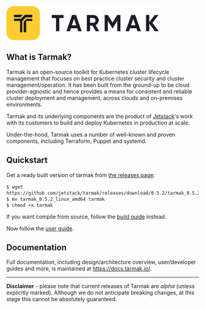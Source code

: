 ![tarmak logo](/docs/static/logo-tarmak-400px.png)

## What is Tarmak?

Tarmak is an open-source toolkit for Kubernetes cluster lifecycle management
that focuses on best practice cluster security and cluster
management/operation. It has been built from the ground-up to be cloud
provider-agnostic and hence provides a means for consistent and reliable
cluster deployment and management, across clouds and on-premises environments.

Tarmak and its underlying components are the product of
[Jetstack](https://www.jetstack.io)'s work with  its customers to build and
deploy Kubernetes in production at scale.

Under-the-hood, Tarmak uses a number of well-known and proven components,
including Terraform, Puppet and systemd.

## Quickstart

Get a ready built version of tarmak from [the releases
page](https://github.com/jetstack/tarmak/releases):

    $ wget https://github.com/jetstack/tarmak/releases/download/0.5.2/tarmak_0.5.2_linux_amd64
    $ mv tarmak_0.5.2_linux_amd64 tarmak
    $ chmod +x tarmak

If you want compile from source, follow the [build
guide](https://docs.tarmak.io/developer-guide.html#building-tarmak)
instead.

Now follow the [user guide](https://docs.tarmak.io/user-guide.html).

## Documentation

Full documentation, including design/architecture overview, user/developer
guides and more, is maintained at https://docs.tarmak.io/.

----

**Disclaimer** - please note that current releases of Tarmak are *alpha*
(unless explicitly marked).  Although we do not anticipate breaking changes, at
this stage this cannot be absolutely guaranteed.
